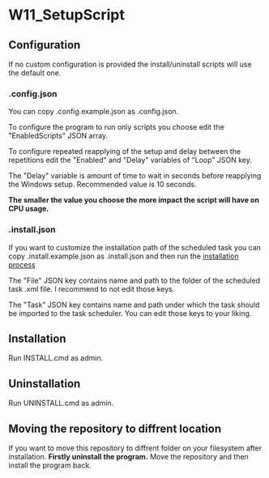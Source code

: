# W11_SetupScript

## Configuration
If no custom configuration is provided the install/uninstall scripts will use the default one.

### .config.json
You can copy .config.example.json as .config.json.

To configure the program to run only scripts you choose edit the "EnabledScripts" JSON array.

To configure repeated reapplying of the setup and delay between the repetitions edit the "Enabled" and "Delay" variables of "Loop" JSON key.

The "Delay" variable is amount of time to wait in seconds before reapplying the Windows setup. Recommended value is 10 seconds.

**The smaller the value you choose the more impact the script will have on CPU usage.**

### .install.json
If you want to customize the installation path of the scheduled task you can copy .install.example.json as .install.json and then run the [installation process](#Installation)

The "File" JSON key contains name and path to the folder of the scheduled task .xml file. I recommend to not edit those keys.

The "Task" JSON key contains name and path under which the task should be imported to the task scheduler. You can edit those keys to your liking.

## Installation
Run INSTALL.cmd as admin.

## Uninstallation
Run UNINSTALL.cmd as admin.

## Moving the repository to diffrent location
If you want to move this repository to diffrent folder on your filesystem after installation. **Firstly uninstall the program.** Move the repository and then install the program back.

